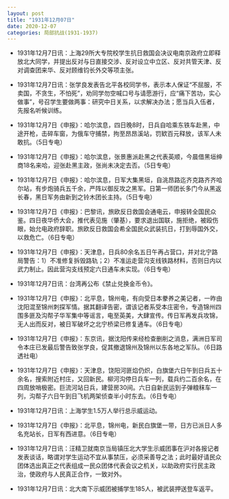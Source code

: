 ```yaml
---
layout: post
title: "1931年12月07日"
date: 2020-12-07
categories: 局部抗战(1931-1937)
---
```


<meta name="referrer" content="no-referrer" />

- 1931年12月7日讯：上海29所大专院校学生抗日救国会决议电南京政府立即释放北大同学，并提出反对与日直接交涉、反对设立中立区、反对共管天津、反对调查团来华、反对顾维钧长外交等项主张。 

- 1931年12月7日讯：张学良发表告北平各校同学书，表示本人保证“不屈服，不卖国，不贪生，不怕死”，劝同学勿空喊口号与请愿游行，应“痛下苦功，实心做事”，号召学生要做两事：研究中日关系，以求解决办法；愿当兵入伍者，先报名听候训练。 

- 1931年12月7日《申报》：哈尔滨息，四日晚8时，日兵自哈乘东铁车赴黑，中途开枪，击碎车窗，为俄车守捕禁，拘至昂昂溪站，罚欵百元释放，该军人未敢抗。（5日专电） 

- 1931年12月7日《申报》：哈尔滨息，张景惠派赴黑之代表英顺，今晨借黑垣绅商18名来哈，迎张赴黑主政，张尚未决定去否。（5日专电） 

- 1931年12月7日《申报》：哈尔滨息，日军大集黑垣，自洮昂路迄齐克路齐齐哈尔站，有步炮骑兵五千余，严阵以御反攻之黑军。日第一师团长多门今从黑返长春，黑日军务由新到之铃木团长主持。（5日专电） 

- 1931年12月7日《申报》：巴黎讯，旅欧反日救国会通电云，申报转全国民众鉴。四日夜华侨大会，推代表见施（肇基），要求退出国联，施拒绝，被殴伤眼，始允电政府辞职。旅欧反日救国会希全国民众武装抗日，打到辱国外交，以救危亡。（6日专电） 

- 1931年12月7日《申报》：天津息，日兵80余名五日午再占营口，并对北宁路局警告：1）不准修复拆毁路轨；2）不准运走营沟支线铁路材料，否则日内以武力制止。因此营沟支线预定六日通车未实现。（6日专电） 

- 1931年12月7日讯：台湾再公布《禁止兑换金币令》。 

- 1931年12月7日《申报》：北平息，锦州电，有向受日本豢养之美记者，一昨由沈阳混至锦州刺探军情。据其翻译告密，谓该记者系受本庄密令，专造锦州四围多匪及沟帮子华军集中等谣言，电至英美，大肆宣传。传日军再发兵攻锦，无人出而反对，被日军破坏之北宁桥梁已修复通车。（6日专电） 

- 1931年12月7日《申报》：东京讯，据沈阳传来经检查删削之消息，满洲日军司令本庄已发最后警告致张学良，促其撤退锦州及锦州以东各地之军队。（6日路透社电） 

- 1931年12月7日《申报》：天津息，饶阳河匪焰仍炽，白旗堡六日午到日兵五十余名，搜索附近村庄，又回新民。柳河沟停日兵车一列，载兵约二百余名，在四周放哨极密。巨流河站日兵，建营房30间。六日自新民运到子弹粮秣车一列，沟帮子六日午到日飞机两架侦查半小时东去。（6日专电） 

- 1931年12月7日讯：上海学生1.5万人举行总示威运动。 

- 1931年12月7日《申报》：北平息，锦州电，新民白旗堡一带，日方已派日人多名充站长，日军有西进意。（6日专电） 

- 1931年12月7日讯：汪精卫就南京当局镇压北大学生示威团事在沪对各报记者发表谈话，略谓对学生运动不宜从事禁压，必须采善导之法；此时最好请民众团体选出真正之代表组成一民众团体代表会议之机关，以助政府实行民主政治，使政府与人民真正合作，一致对外。 

- 1931年12月7日讯：北大南下示威团被捕学生185人，被武装押送登车返平。 

